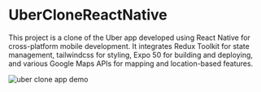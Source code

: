 # UberCloneReactNative

This project is a clone of the Uber app developed using React Native for cross-platform mobile development. It integrates Redux Toolkit for state management, tailwindcss for styling, Expo 50 for building and deploying, and various Google Maps APIs for mapping and location-based features.

![uber clone app demo](uberclone_demo.gif)
